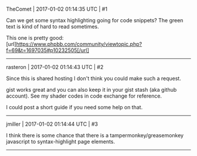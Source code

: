 TheComet | 2017-01-02 01:14:35 UTC | #1

Can we get some syntax highlighting going for code snippets? The green text is kind of hard to read sometimes.

This one is pretty good:
[url]https://www.phpbb.com/community/viewtopic.php?f=69&t=1697035#p10232505[/url]

-------------------------

rasteron | 2017-01-02 01:14:43 UTC | #2

Since this is shared hosting I don't think you could make such a request. 

gist works great and you can also keep it in your gist stash (aka github account). See my shader codes in code exchange for reference.

I could post a short guide if you need some help on that.

-------------------------

jmiller | 2017-01-02 01:14:44 UTC | #3

I think there is some chance that there is a tampermonkey/greasemonkey javascript to syntax-highlight page elements.

-------------------------

